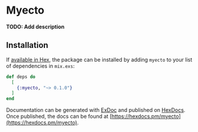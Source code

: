 # Myecto

**TODO: Add description**

## Installation

If [available in Hex](https://hex.pm/docs/publish), the package can be installed
by adding `myecto` to your list of dependencies in `mix.exs`:

```elixir
def deps do
  [
    {:myecto, "~> 0.1.0"}
  ]
end
```

Documentation can be generated with [ExDoc](https://github.com/elixir-lang/ex_doc)
and published on [HexDocs](https://hexdocs.pm). Once published, the docs can
be found at [https://hexdocs.pm/myecto](https://hexdocs.pm/myecto).

